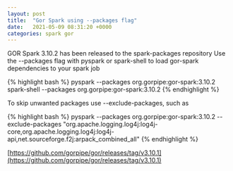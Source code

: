 ```yaml
---
layout: post
title:  "Gor Spark using --packages flag"
date:   2021-05-09 08:31:20 +0000
categories: spark gor
---
```

GOR Spark 3.10.2 has been released to the spark-packages repository
Use the --packages flag with pyspark or spark-shell to load gor-spark dependencies to your spark job

{% highlight bash %}
pyspark --packages org.gorpipe:gor-spark:3.10.2
spark-shell --packages org.gorpipe:gor-spark:3.10.2
{% endhighlight %}

To skip unwanted packages use --exclude-packages, such as

{% highlight bash %}
pyspark --packages org.gorpipe:gor-spark:3.10.2 --exclude-packages "org.apache.logging.log4j:log4j-core,org.apache.logging.log4j:log4j-api,net.sourceforge.f2j:arpack_combined_all"
{% endhighlight %}

[https://github.com/gorpipe/gor/releases/tag/v3.10.1](https://github.com/gorpipe/gor/releases/tag/v3.10.1)